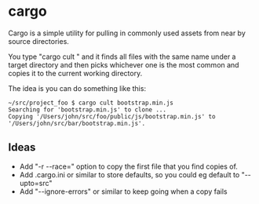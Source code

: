 # cargo

Cargo is a simple utility for pulling in commonly used assets from near by
source directories.

You type "cargo cult <filename>" and it finds all files with the same name under
a target directory and then picks whichever one is the most common and copies it
to the current working directory.

The idea is you can do something like this:

    ~/src/project_foo $ cargo cult bootstrap.min.js
    Searching for 'bootstrap.min.js' to clone ...
    Copying '/Users/john/src/foo/public/js/bootstrap.min.js' to '/Users/john/src/bar/bootstrap.min.js'.
## Ideas

- Add "-r --race=<n>" option to copy the first file that you find <n> copies of.
- Add .cargo.ini or similar to store defaults, so you could eg default to "--upto=src"
- Add "--ignore-errors" or similar to keep going when a copy fails
